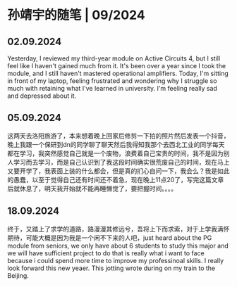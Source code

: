 # 孙靖宇的随笔 | 09/2024

## 02.09.2024  

Yesterday, I reviewed my third-year module on Active Circuits 4, but I still feel like I haven't gained much from it. It's been over a year since I took the module, and I still haven't mastered operational amplifiers. Today, I'm sitting in front of my laptop, feeling frustrated and wondering why I struggle so much with retaining what I've learned in university. I'm feeling really sad and depressed about it.

## 05.09.2024  

这两天去洛阳旅游了，本来想着晚上回家后修剪一下拍的照片然后发表一个抖音，晚上我跟一个保研到dn的同学聊了聊天然后我得知我那个去西北工业的同学每天都在学习，我突然感觉自己就是一个废物，浪费着自己宝贵的时间，我不是因为别人学习而去学习，而是自己认识到了我这段时间确实很荒废自己的时间，现在马上又要开学了，我表面上装的什么都会，但是真的扪心自问一下，我会么？我是如此的愚蠢，以至于觉得自己还有时间还不着急，现在晚上11点20了，写完这篇文章后就休息了，明天我开始就不能再睡懒觉了，要把握时间。。。。

## 18.09.2024

终于，又踏上了求学的道路，路漫漫其修远兮，吾将上下而求索，对于上学我满怀期待，可能大概是因为我是一个闲不下来的人吧，just heard about the PG module from seniors, we only have about 6 students to study this major and we will have sufficient project to do that is really what i want to face because i could spend more time to improve my professinoal skills. I really look forward this new yeaer. This jotting wrote during on my train to the Beijing.